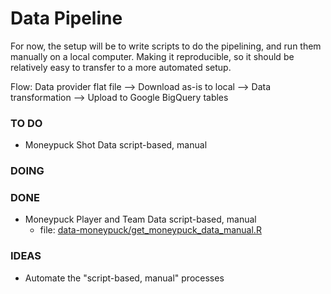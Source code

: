 # Data Pipeline
For now, the setup will be to write scripts to do the pipelining, and run them manually on a local computer.  Making it reproducible, so it should be relatively easy to transfer to a more automated setup.

Flow: Data provider flat file --> Download as-is to local --> Data transformation --> Upload to Google BigQuery tables

### TO DO
* Moneypuck Shot Data script-based, manual

### DOING

### DONE
* Moneypuck Player and Team Data script-based, manual
  - file: [data-moneypuck/get_moneypuck_data_manual.R](data-moneypuck/get_moneypuck_data_manual.R)

### IDEAS
* Automate the "script-based, manual" processes
